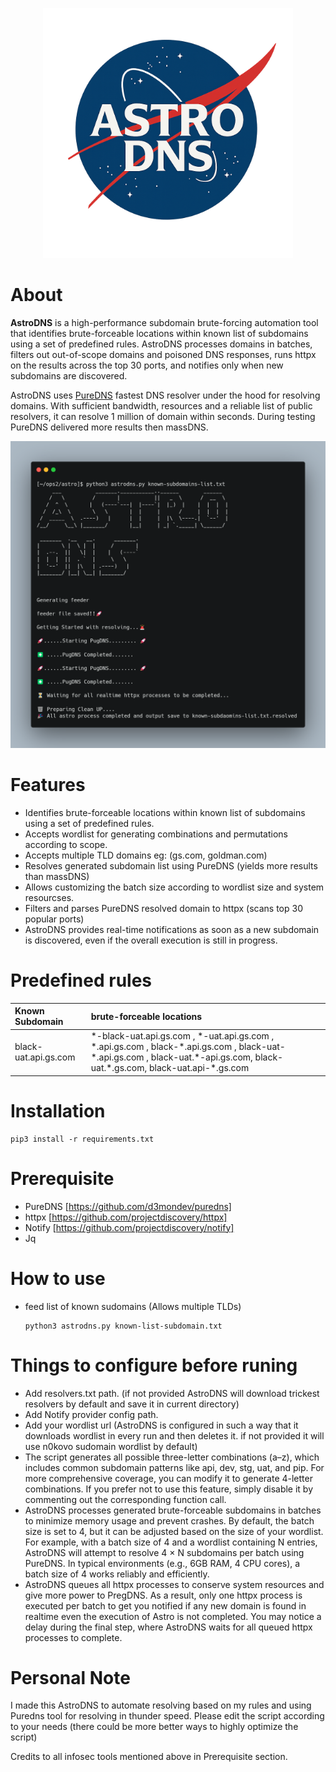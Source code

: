<p align="center"><img src="AstroDNS1.png" width="400"></p>

# About
**AstroDNS** is a high-performance subdomain brute-forcing automation tool that identifies brute-forceable locations within known list of subdomains using a set of predefined rules. AstroDNS processes domains in batches, filters out out-of-scope domains and poisoned DNS responses, runs httpx on the results across the top 30 ports, and notifies only when new subdomains are discovered.

AstroDNS uses [PureDNS](https://github.com/d3mondev/puredns) fastest DNS resolver under the hood for resolving domains. With sufficient bandwidth, resources and a reliable list of public resolvers, it can resolve 1 million of domain within seconds. During testing PureDNS delivered more results then massDNS.

<p align="left"><img src="useage.png" width="700"></p>

# Features
 - Identifies brute-forceable locations within known list of subdomains using a set of predefined rules.
 - Accepts wordlist for generating combinations and permutations according to scope.
 - Accepts multiple TLD domains eg: (gs.com, goldman.com)
 - Resolves generated subdomain list using PureDNS (yields more results than massDNS)
 - Allows customizing the batch size according to wordlist size and system resourcses.
 - Filters and parses PureDNS resolved domain to httpx (scans top 30 popular ports)
 - AstroDNS provides real-time notifications as soon as a new subdomain is discovered, even if the overall execution is still in progress.

# Predefined rules

| Known Subdomain | brute-forceable locations |
| :------ | :------- 
| black-uat.api.gs.com  | \*-black-uat.api.gs.com , \*-uat.api.gs.com , \*.api.gs.com , black-\*.api.gs.com , black-uat-\*.api.gs.com , black-uat.\*-api.gs.com, black-uat.\*.gs.com, black-uat.api-\*.gs.com |

# Installation
```
pip3 install -r requirements.txt
```
# Prerequisite
 - PureDNS     [https://github.com/d3mondev/puredns]
 - httpx     [https://github.com/projectdiscovery/httpx]
 - Notify    [https://github.com/projectdiscovery/notify]
 - Jq


# How to use
- feed list of known sudomains (Allows multiple TLDs)
  
  ```
  python3 astrodns.py known-list-subdomain.txt
  ```
  
# Things to configure before runing
- Add resolvers.txt path. (if not provided AstroDNS will download trickest resolvers by default and save it in current directory)
- Add Notify provider config path.
- Add your wordlist url (AstroDNS is configured in such a way that it downloads wordlist in every run and then deletes it. if not provided it will use n0kovo sudomain wordlist by default)
- The script generates all possible three-letter combinations (a–z), which includes common subdomain patterns like api, dev, stg, uat, and pip. For more comprehensive coverage, you can modify it to generate 4-letter combinations. If you prefer not to use this feature, simply disable it by commenting out the corresponding function call.
- AstroDNS processes generated brute-forceable subdomains in batches to minimize memory usage and prevent crashes. By default, the batch size is set to 4, but it can be adjusted based on the size of your wordlist. For example, with a batch size of 4 and a wordlist containing N entries, AstroDNS will attempt to resolve 4 × N subdomains per batch using PureDNS. In typical environments (e.g., 6GB RAM, 4 CPU cores), a batch size of 4 works reliably and efficiently.
- AstroDNS queues all httpx processes to conserve system resources and give more power to PregDNS. As a result, only one httpx process is executed per batch to get you notified if any new domain is found in realtime even the execution of Astro is not completed. You may notice a delay during the final step, where AstroDNS waits for all queued httpx processes to complete.

# Personal Note
I made this AstroDNS to automate resolving based on my rules and using Puredns tool for resolving in thunder speed. Please edit the script according to your needs (there could be more better ways to highly optimize the script)

Credits to all infosec tools mentioned above in Prerequisite section.
